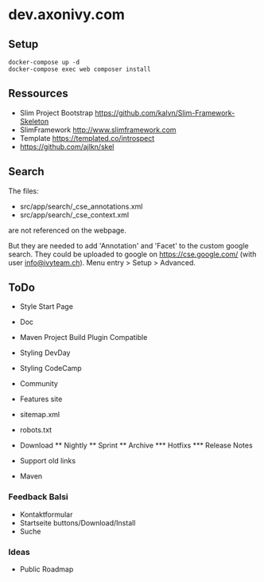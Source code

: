 # dev.axonivy.com

## Setup
	docker-compose up -d
	docker-compose exec web composer install

## Ressources
* Slim Project Bootstrap <https://github.com/kalvn/Slim-Framework-Skeleton>
* SlimFramework <http://www.slimframework.com>
* Template <https://templated.co/introspect>
* https://github.com/ajlkn/skel

## Search
The files: 
 * src/app/search/_cse_annotations.xml
 * src/app/search/_cse_context.xml

are not referenced on the webpage.

But they are needed to add 'Annotation' and 'Facet' to the custom google search.
They could be uploaded to google on https://cse.google.com/ (with user info@ivyteam.ch).
Menu entry > Setup > Advanced.

## ToDo

* Style Start Page
* Doc
* Maven Project Build Plugin Compatible
* Styling DevDay
* Styling CodeCamp 
* Community
* Features site

* sitemap.xml
* robots.txt

* Download
** Nightly
** Sprint
** Archive
*** Hotfixs
*** Release Notes

* Support old links
* Maven

### Feedback Balsi
* Kontaktformular
* Startseite buttons/Download/Install
* Suche

### Ideas
* Public Roadmap
